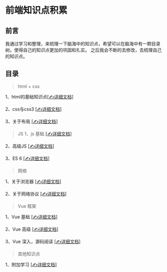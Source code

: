 # 前端知识点积累 # 
>

## 前言 ##
我通过学习和整理，来梳理一下脑海中的知识点，希望可以在脑海中有一颗目录树。使得自己的知识点更加的巩固和扎实。
之后我会不断的去修改，去梳理自己的知识点。



## 目录 ##
> html + css

  1、html的基础知识点[[✍详细文档]](https://github.com/lolitasy/study-list/blob/master/document/1.html的基础知识点.md)

  2、css与css3 [[✍详细文档]](https://github.com/lolitasy/study-list/blob/master/document/2.css与css3.md)

  3、关于布局 [[✍详细文档]](https://github.com/lolitasy/study-list/blob/master/document/3.关于布局.md)

> JS
  1、js 基础 [[✍详细文档]](https://github.com/lolitasy/study-list/blob/master/document/4.JS基础.md)

  2、高级JS [[✍详细文档]](https://github.com/lolitasy/study-list/blob/master/document/5.高级JS.md)

  3、ES 6 [[✍详细文档]](https://github.com/lolitasy/study-list/blob/master/document/8.ES6.md)

> 网络

  1、关于浏览器 [[✍详细文档]](https://github.com/lolitasy/study-list/blob/master/document/6.关于浏览器.md)

  2、关于网络协议 [[✍详细文档]](https://github.com/lolitasy/study-list/blob/master/document/7.关于网络协议.md)

> Vue 框架

  1、Vue 基础 [[✍详细文档]](https://github.com/lolitasy/study-list/blob/master/document/9.Vue基础.md)

  2、Vue 高级 [[✍详细文档]](https://github.com/lolitasy/study-list/blob/master/document/10.Vue高级.md)

  3、Vue 深入，源码阅读 [[✍详细文档]](https://github.com/lolitasy/study-list/blob/master/document/11.Vue深入，源码阅读.md)

> 其他知识点

  1、附加学习 [[✍详细文档]](https://github.com/lolitasy/study-list/blob/master/document/12.附加学习.md)
